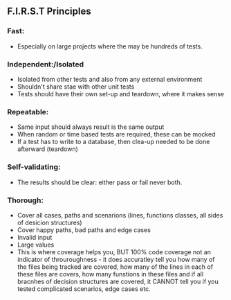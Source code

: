## F.I.R.S.T Principles

### Fast:

-   Especially on large projects where the may be hundreds of tests.

### Independent:/Isolated

-   Isolated from other tests and also from any external environment
-   Shouldn't share stae with other unit tests
-   Tests should have their own set-up and teardown, where it makes sense

### Repeatable:

-   Same input should always result is the same output
-   When random or time based tests are required, these can be mocked
-   If a test has to write to a database, then clea-up needed to be done afterward (teardown)

### Self-validating:

-   The results should be clear: either pass or fail never both.

### Thorough:

-   Cover all cases, paths and scenarions (lines, functions classes, all sides of desicion structures)
-   Cover happy paths, bad paths and edge cases
-   Invalid input
-   Large values
-   This is where coverage helps you, BUT 100% code coverage not an indicator of throuroughness - it does accuratley tell you how many of the files being tracked are covered, how many of the lines in each of these files are covers, how many funstions in these files and if all bracnhes of decision structures are covered, it CANNOT tell you if you tested complicated scenarios, edge cases etc.
